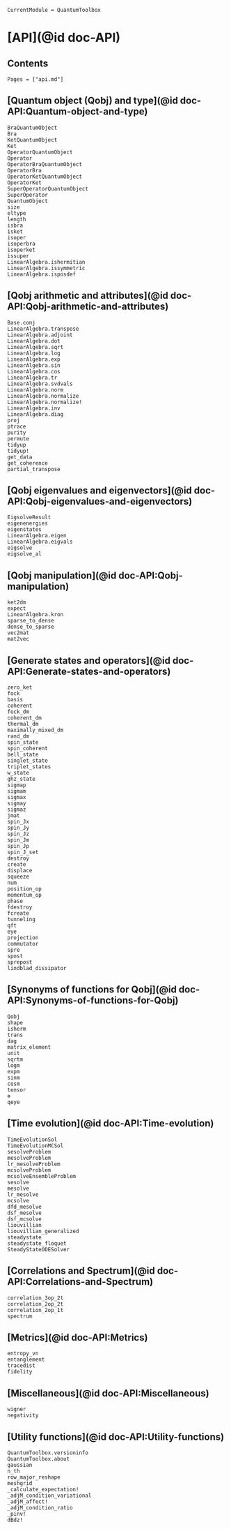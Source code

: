 ```@meta
CurrentModule = QuantumToolbox
```

# [API](@id doc-API)

## Contents

```@contents
Pages = ["api.md"]
```

## [Quantum object (Qobj) and type](@id doc-API:Quantum-object-and-type)

```@docs
BraQuantumObject
Bra
KetQuantumObject
Ket
OperatorQuantumObject
Operator
OperatorBraQuantumObject
OperatorBra
OperatorKetQuantumObject
OperatorKet
SuperOperatorQuantumObject
SuperOperator
QuantumObject
size
eltype
length
isbra
isket
isoper
isoperbra
isoperket
issuper
LinearAlgebra.ishermitian
LinearAlgebra.issymmetric
LinearAlgebra.isposdef
```

## [Qobj arithmetic and attributes](@id doc-API:Qobj-arithmetic-and-attributes)

```@docs
Base.conj
LinearAlgebra.transpose
LinearAlgebra.adjoint
LinearAlgebra.dot
LinearAlgebra.sqrt
LinearAlgebra.log
LinearAlgebra.exp
LinearAlgebra.sin
LinearAlgebra.cos
LinearAlgebra.tr
LinearAlgebra.svdvals
LinearAlgebra.norm
LinearAlgebra.normalize
LinearAlgebra.normalize!
LinearAlgebra.inv
LinearAlgebra.diag
proj
ptrace
purity
permute
tidyup
tidyup!
get_data
get_coherence
partial_transpose
```

## [Qobj eigenvalues and eigenvectors](@id doc-API:Qobj-eigenvalues-and-eigenvectors)

```@docs
EigsolveResult
eigenenergies
eigenstates
LinearAlgebra.eigen
LinearAlgebra.eigvals
eigsolve
eigsolve_al
```

## [Qobj manipulation](@id doc-API:Qobj-manipulation)

```@docs
ket2dm
expect
LinearAlgebra.kron
sparse_to_dense
dense_to_sparse
vec2mat
mat2vec
```

## [Generate states and operators](@id doc-API:Generate-states-and-operators)

```@docs
zero_ket
fock
basis
coherent
fock_dm
coherent_dm
thermal_dm
maximally_mixed_dm
rand_dm
spin_state
spin_coherent
bell_state
singlet_state
triplet_states
w_state
ghz_state
sigmap
sigmam
sigmax
sigmay
sigmaz
jmat
spin_Jx
spin_Jy
spin_Jz
spin_Jm
spin_Jp
spin_J_set
destroy
create
displace
squeeze
num
position_op
momentum_op
phase
fdestroy
fcreate
tunneling
qft
eye
projection
commutator
spre
spost
sprepost
lindblad_dissipator
```

## [Synonyms of functions for Qobj](@id doc-API:Synonyms-of-functions-for-Qobj)
```@docs
Qobj
shape
isherm
trans
dag
matrix_element
unit
sqrtm
logm
expm
sinm
cosm
tensor
⊗
qeye
```

## [Time evolution](@id doc-API:Time-evolution)

```@docs
TimeEvolutionSol
TimeEvolutionMCSol
sesolveProblem
mesolveProblem
lr_mesolveProblem
mcsolveProblem
mcsolveEnsembleProblem
sesolve
mesolve
lr_mesolve
mcsolve
dfd_mesolve
dsf_mesolve
dsf_mcsolve
liouvillian
liouvillian_generalized
steadystate
steadystate_floquet
SteadyStateODESolver
```

## [Correlations and Spectrum](@id doc-API:Correlations-and-Spectrum)

```@docs
correlation_3op_2t
correlation_2op_2t
correlation_2op_1t
spectrum
```

## [Metrics](@id doc-API:Metrics)

```@docs
entropy_vn
entanglement
tracedist
fidelity
```

## [Miscellaneous](@id doc-API:Miscellaneous)

```@docs
wigner
negativity
```

## [Utility functions](@id doc-API:Utility-functions)

```@docs
QuantumToolbox.versioninfo
QuantumToolbox.about
gaussian
n_th
row_major_reshape
meshgrid
_calculate_expectation!
_adjM_condition_variational
_adjM_affect!
_adjM_condition_ratio
_pinv!
dBdz!
```
